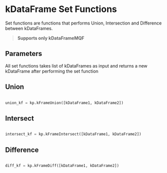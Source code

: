 # kDataFrame Set Functions

Set functions are functions that performs Union, Intersection and Difference between kDataFrames.

> **Supports only kDataFrameMQF**

## Parameters

All set functions takes list of kDataFrames as input and returns a new kDataFrame after performing the set function


## Union

```python

union_kf = kp.kFrameUnion([kDataFrame1, kDataFrame2])

```
## Intersect

```python

intersect_kf = kp.kFrameIntersect([kDataFrame1, kDataFrame2])

```
## Difference

```python

diff_kf = kp.kFrameDiff([kDataFrame1, kDataFrame2])

```
